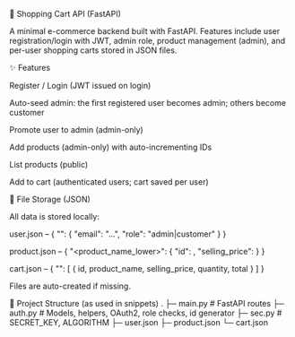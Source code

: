 🛒 Shopping Cart API (FastAPI)

A minimal e-commerce backend built with FastAPI.
Features include user registration/login with JWT, admin role, product management (admin), and per-user shopping carts stored in JSON files.

✨ Features

Register / Login (JWT issued on login)

Auto-seed admin: the first registered user becomes admin; others become customer

Promote user to admin (admin-only)

Add products (admin-only) with auto-incrementing IDs

List products (public)

Add to cart (authenticated users; cart saved per user)

📁 File Storage (JSON)

All data is stored locally:

user.json – { "<username>": { "email": "...", "role": "admin|customer" } }

product.json – { "<product_name_lower>": { "id": <int>, "selling_price": <float> } }

cart.json – { "<username>": [ { id, product_name, selling_price, quantity, total } ] }

Files are auto-created if missing.

🧱 Project Structure (as used in snippets)
.
├─ main.py                 # FastAPI routes
├─ auth.py                 # Models, helpers, OAuth2, role checks, id generator
├─ sec.py                  # SECRET_KEY, ALGORITHM
├─ user.json
├─ product.json
└─ cart.json